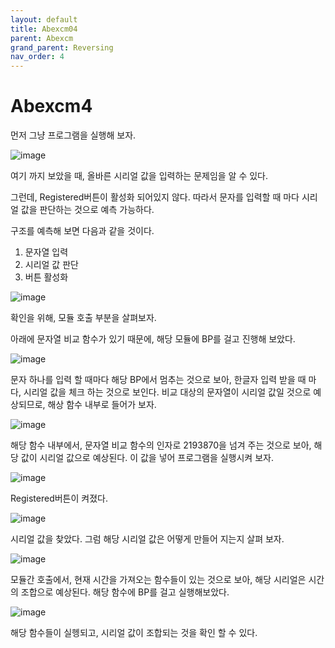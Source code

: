 ```yaml
---
layout: default
title: Abexcm04
parent: Abexcm
grand_parent: Reversing
nav_order: 4
---
```


# Abexcm4

먼저 그냥 프로그램을 실행해 보자.

![image](/assets/images/Abexcm02/Abexcm04.png)

여기 까지 보았을 때, 올바른 시리얼 값을 입력하는 문제임을 알 수 있다.

그런데, Registered버튼이 활성화 되어있지 않다. 따라서 문자를 입력할 때 마다 시리얼 값을 판단하는 것으로 예측 가능하다.

구조를 예측해 보면 다음과 같을 것이다.

1. 문자열 입력
2. 시리얼 값 판단
3. 버튼 활성화

![image](/assets/images/Abexcm02/Abexcm041.png)

확인을 위해, 모듈 호출 부분을 살펴보자.

아래에 문자열 비교 함수가 있기 때문에, 해당 모듈에 BP를 걸고 진행해 보았다.

![image](/assets/images/Abexcm02/Abexcm042.png)

문자 하나를 입력 할 때마다 해당 BP에서 멈추는 것으로 보아, 한글자 입력 받을 때 마다, 시리얼 값을 체크 하는 것으로 보인다. 비교 대상의 문자열이 시리얼 값일 것으로 예상되므로, 해상 함수 내부로 들어가 보자.

![image](/assets/images/Abexcm02/Abexcm043.png)

해당 함수 내부에서, 문자열 비교 함수의 인자로 2193870을 넘겨 주는 것으로 보아, 해당 값이 시리얼 값으로 예상된다. 이 값을 넣어 프로그램을 실행시켜 보자.

![image](/assets/images/Abexcm02/Abexcm044.png)

Registered버튼이 켜졌다. 

![image](/assets/images/Abexcm02/Abexcm045.png)

시리얼 값을 찾았다. 그럼 해당 시리얼 값은 어떻게 만들어 지는지 살펴 보자.

![image](/assets/images/Abexcm02/Abexcm046.png)

모듈간 호출에서, 현재 시간을 가져오는 함수들이 있는 것으로 보아, 해당 시리얼은 시간의 조합으로 예상된다. 해당 함수에 BP를 걸고 실행해보았다.

![image](/assets/images/Abexcm02/Abexcm047.png)

해당 함수들이 실헹되고, 시리얼 값이 조합되는 것을 확인 할 수 있다.